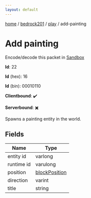 ```yaml
---
layout: default
---
```


[home](/)  /  [bedrock201](/protocol/bedrock201)  /  [play](/protocol/bedrock201/play)  /  add-painting

# Add painting

Encode/decode this packet in [Sandbox](../../../sandbox/bedrock201#Play.AddPainting)

**Id**: 22

**Id** (hex): 16

**Id** (bin): 00010110

**Clientbound**: ✔️

**Serverbound**: ✖️

Spawns a painting entity in the world.

## Fields

Name | Type
---|---
entity id | varlong
runtime id | varulong
position | [blockPosition](/protocol/bedrock201/types/block-position)
direction | varint
title | string
